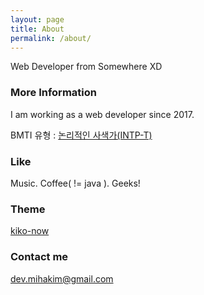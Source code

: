 ```yaml
---
layout: page
title: About
permalink: /about/
---
```


Web Developer from Somewhere XD

### More Information

I am working as a web developer since 2017.

BMTI 유형 : [논리적인 사색가(INTP-T)](https://www.16personalities.com/ko/%EC%84%B1%EA%B2%A9%EC%9C%A0%ED%98%95-intp)

### Like

Music. Coffee( != java ). Geeks!

### Theme 

[kiko-now](https://github.com/AWEEKJ/kiko-now)

### Contact me

[dev.mihakim@gmail.com](mailto:dev.mihakim@gmail.com)
